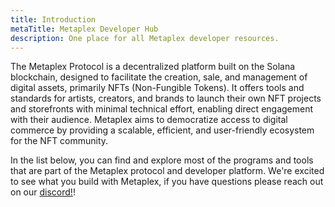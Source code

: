 ```yaml
---
title: Introduction
metaTitle: Metaplex Developer Hub
description: One place for all Metaplex developer resources.
---
```


The Metaplex Protocol is a decentralized platform built on the Solana blockchain, designed to facilitate the creation, sale, and management of digital assets, primarily NFTs (Non-Fungible Tokens). It offers tools and standards for artists, creators, and brands to launch their own NFT projects and storefronts with minimal technical effort, enabling direct engagement with their audience. Metaplex aims to democratize access to digital commerce by providing a scalable, efficient, and user-friendly ecosystem for the NFT community.

In the list below, you can find and explore most of the programs and tools that are part of the Metaplex protocol and developer platform. We're excited to see what you build with Metaplex, if you have questions please reach out on our [discord!](https://discord.com/invite/metaplex)!
